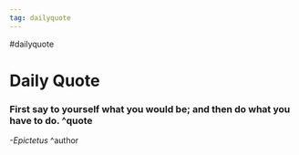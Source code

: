 ```yaml
---
tag: dailyquote
---
```


#dailyquote

# Daily Quote

### First say to yourself what you would be; and then do what you have to do. ^quote
*-Epictetus* ^author
